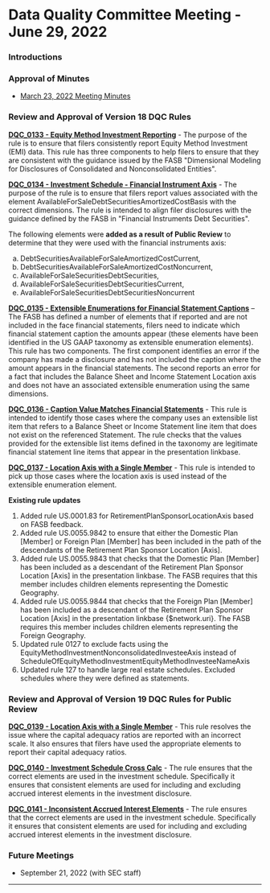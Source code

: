 # Data Quality Committee Meeting - June 29, 2022

### Introductions
  
### Approval of Minutes
  + [March 23, 2022 Meeting Minutes](DRAFTDQCMeetingNotes220322.docx?raw=true)

### Review and Approval of Version 18 DQC Rules

**[DQC_0133 - Equity Method Investment Reporting](https://github.com/dataqualitycommittee/dqc_us_rules/blob/v18/docs/DQC_US_0133/DQC_0133.md)** - The purpose of the rule is to ensure that filers consistently report Equity Method Investment (EMI) data.  This rule has three components to help filers to ensure that they are consistent with the guidance issued by the FASB "Dimensional Modeling for Disclosures of Consolidated and Nonconsolidated Entities".

**[DQC_0134 - Investment Schedule - Financial Instrument Axis](https://github.com/dataqualitycommittee/dqc_us_rules/blob/v18/docs/DQC_US_0134/DQC_0134.md)** - The purpose of the rule is to ensure that filers report values associated with the element AvailableForSaleDebtSecuritiesAmortizedCostBasis with the correct dimensions.  The rule is intended to align filer disclosures with the guidance defined by the FASB in "Financial Instruments Debt Securities".

The following elements were **added as a result of Public Review** to determine that they were used with the financial instruments axis:
<ol type="a">
  <li>DebtSecuritiesAvailableForSaleAmortizedCostCurrent,</li> 
  <li>DebtSecuritiesAvailableForSaleAmortizedCostNoncurrent,</li> 
  <li>AvailableForSaleSecuritiesDebtSecurities,</li> 
  <li>AvailableForSaleSecuritiesDebtSecuritiesCurrent,</li> 
  <li>AvailableForSaleSecuritiesDebtSecuritiesNoncurrent</li> 
</ol>

**[DQC_0135 - Extensible Enumerations for Financial Statement Captions](https://github.com/dataqualitycommittee/dqc_us_rules/blob/v18/docs/DQC_US_0135/DQC_0135.md)** – The FASB has defined a number of elements that if reported and are not included in the face financial statements, filers need to indicate which financial statement caption the amounts appear (these elements have been identified in the US GAAP taxonomy as extensible enumeration elements). This rule has two components. The first component identifies an error if the company has made a disclosure and has not included the caption where the amount appears in the financial statements.  The second reports an error for a fact that includes the Balance Sheet and Income Statement Location axis and does not have an associated extensible enumeration using the same dimensions.

**[DQC_0136 - Caption Value Matches Financial Statements](https://github.com/dataqualitycommittee/dqc_us_rules/blob/v18/docs/DQC_US_0136/DQC_0136.md)** - This rule is intended to identify those cases where the company uses an extensible list item that refers to a Balance Sheet or  Income Statement  line item that does not exist on the referenced Statement. The rule checks that the values provided for the extensible list items defined in the taxonomy are legitimate financial statement line items that appear in the presentation linkbase.

**[DQC_0137 - Location Axis with a Single Member](https://github.com/dataqualitycommittee/dqc_us_rules/blob/v18/docs/DQC_US_0137/DQC_0137.md)** - This rule is intended to pick up those cases where the location axis is used instead of the extensible enumeration element.

**Existing rule updates**
  1. Added rule US.0001.83 for RetirementPlanSponsorLocationAxis based on FASB feedback.
  1. Added rule US.0055.9842 to ensure that either the Domestic Plan [Member] or Foreign Plan [Member] has been included in the path of the descendants of the Retirement Plan Sponsor Location [Axis].
  1. Added rule US.0055.9843 that checks  that the Domestic Plan [Member]  has been included as a descendant of the Retirement Plan Sponsor Location [Axis] in the presentation linkbase. The FASB requires that this member includes children elements representing the Domestic Geography. 
  1. Added rule US.0055.9844 that checks  that  the Foreign Plan [Member]  has been included as a descendant of the Retirement Plan Sponsor Location [Axis] in the presentation linkbase  {$network.uri}. The FASB requires this member includes children elements representing the Foreign Geography.  
  1. Updated rule 0127 to exclude facts using the  EquityMethodInvestmentNonconsolidatedInvesteeAxis instead of ScheduleOfEquityMethodInvestmentEquityMethodInvesteeNameAxis
  1. Updated rule 127 to handle large real estate schedules. Excluded schedules where they were defined as statements.

### Review and Approval of Version 19 DQC Rules for Public Review

**[DQC_0139 - Location Axis with a Single Member](https://github.com/dataqualitycommittee/dqc_us_rules/blob/v19/docs/DQC_US_0139/DQC_0139.md)** - This rule resolves the issue where the capital adequacy ratios are reported with an incorrect scale. It also ensures that filers have used the appropriate elements to report their capital adequacy ratios.

**[DQC_0140 - Investment Schedule Cross Calc](https://github.com/dataqualitycommittee/dqc_us_rules/blob/v19/docs/DQC_US_0140/DQC_0141.md)** - The rule ensures that the correct elements are used in the investment schedule. Specifically it ensures that consistent elements are used for including and excluding accrued interest elements in the investment disclosure.

**[DQC_0141 - Inconsistent Accrued Interest Elements](https://github.com/dataqualitycommittee/dqc_us_rules/blob/v19/docs/DQC_US_0141/DQC_0141.md)** - The rule ensures that the correct elements are used in the investment schedule. Specifically it ensures that consistent elements are used for including and excluding accrued interest elements in the investment disclosure.

### Future Meetings
  - September 21, 2022 (with SEC staff)
______________________
